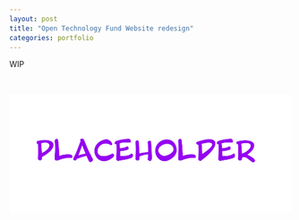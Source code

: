```yaml
---
layout: post
title: "Open Technology Fund Website redesign"
categories: portfolio
---
```


WIP

<br />

![XX](https://raw.githubusercontent.com/Erioldoesdesign/erioldoesdesign.github.io/master/images/950x400.jpg "XX")